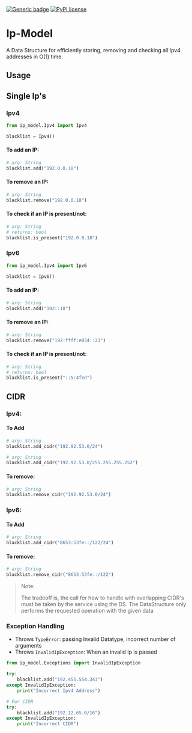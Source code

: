 [![Generic badge](https://img.shields.io/badge/ip__model-v1.2.0-brightgreen.svg)]()
[![PyPI license](https://img.shields.io/pypi/l/ansicolortags.svg)](https://github.com/rakesht2499/Ip-Model/blob/master/LICENSE/)

# Ip-Model

A Data Structure for efficiently storing, removing and checking all Ipv4 addresses in O(1) time.

## Usage

## Single Ip's

### Ipv4

```python
from ip_model.Ipv4 import Ipv4

blacklist = Ipv4()
```

#### To add an IP:

```python
# arg: String
blacklist.add("192.0.0.18")
```

#### To remove an IP:

```python
# arg: String
blacklist.remove("192.0.0.18")
```

#### To check if an IP is present/not:

```python
# arg: String
# returns: bool
blacklist.is_present("192.0.0.18")
```

### Ipv6

```python
from ip_model.Ipv4 import Ipv6

blacklist = Ipv6()
```

#### To add an IP:

```python
# arg: String
blacklist.add("192::18")
```

#### To remove an IP:

```python
# arg: String
blacklist.remove("192:ffff:e034::23")
```

#### To check if an IP is present/not:

```python
# arg: String
# returns: bool
blacklist.is_present("::5:4fed")
```


## CIDR

### Ipv4:

#### To Add

```python
# arg: String
blacklist.add_cidr("192.92.53.0/24")
```

```python
# arg: String
blacklist.add_cidr("192.92.53.0/255.255.255.252")
```

#### To remove:

```python
# arg: String
blacklist.remove_cidr("192.92.53.0/24")
```

### Ipv6:

#### To Add

```python
# arg: String
blacklist.add_cidr("8653:53fe::/122/24")
```

#### To remove:

```python
# arg: String
blacklist.remove_cidr("8653:53fe::/122")
```

> Note:
>
> The tradeoff is, the call for how to handle with overlapping CIDR's must be taken by the service using the DS. 
> The DataStructure only performs the requested operation with the given data


### Exception Handling

- Throws `TypeError`: passing Invalid Datatype, incorrect number of arguments
- Throws `InvalidIpException`: When an invalid Ip is passed

```python
from ip_model.Exceptions import InvalidIpException

try:
    blacklist.add("192.455.554.343")
except InvalidIpException:
    print("Incorrect Ipv4 Address")

# For CIDR
try:
    blacklist.add("192.12.65.0/16")
except InvalidIpException:
    print("Incorrect CIDR")
```